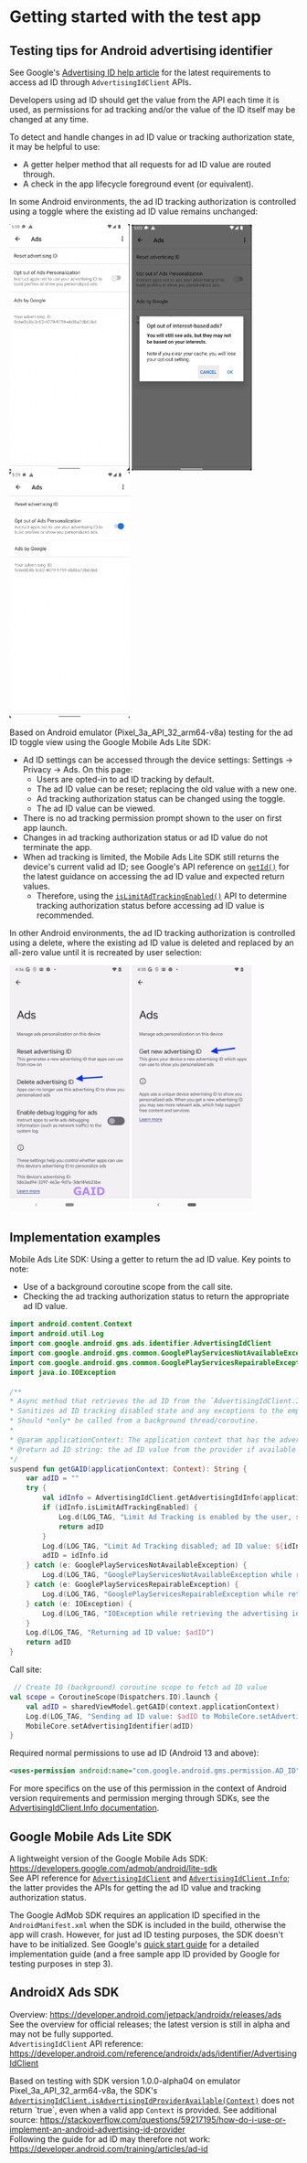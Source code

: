 # Getting started with the test app

## Testing tips for Android advertising identifier
See Google's [Advertising ID help article](https://support.google.com/googleplay/android-developer/answer/6048248?hl=en) for the latest requirements to access ad ID through `AdvertisingIdClient` APIs.

Developers using ad ID should get the value from the API each time it is used, as permissions for ad tracking and/or the value of the ID itself may be changed at any time.

To detect and handle changes in ad ID value or tracking authorization state, it may be helpful to use:
- A getter helper method that all requests for ad ID value are routed through.
- A check in the app lifecycle foreground event (or equivalent).

In some Android environments, the ad ID tracking authorization is controlled using a toggle where the existing ad ID value remains unchanged:

[<img src="./assets/old_adid_setting_optin.png" alt="Old ad ID settings page - opt-in state" width="210"/>](./assets/old_adid_setting_optin.png)
[<img src="./assets/old_adid_setting_optout_prompt.png" alt="Old ad ID settings page - opt-out prompt" width="210"/>](./assets/old_adid_setting_optout_prompt.png)
[<img src="./assets/old_adid_setting_optout.png" alt="Old ad ID settings page - opt-out state" width="210"/>](./assets/old_adid_setting_optout.png)

Based on Android emulator (Pixel_3a_API_32_arm64-v8a) testing for the ad ID toggle view using the Google Mobile Ads Lite SDK:
- Ad ID settings can be accessed through the device settings: Settings -> Privacy -> Ads. On this page:
    - Users are opted-in to ad ID tracking by default.
    - The ad ID value can be reset; replacing the old value with a new one.
    - Ad tracking authorization status can be changed using the toggle.
    - The ad ID value can be viewed.
- There is no ad tracking permission prompt shown to the user on first app launch.
- Changes in ad tracking authorization status or ad ID value do not terminate the app.
- When ad tracking is limited, the Mobile Ads Lite SDK still returns the device's current valid ad ID; see Google's API reference on [`getId()`](https://developers.google.com/android/reference/com/google/android/gms/ads/identifier/AdvertisingIdClient.Info#public-string-getid) for the latest guidance on accessing the ad ID value and expected return values.
    - Therefore, using the [`isLimitAdTrackingEnabled()`](https://developers.google.com/android/reference/com/google/android/gms/ads/identifier/AdvertisingIdClient.Info#isLimitAdTrackingEnabled()) API to determine tracking authorization status before accessing ad ID value is recommended.  

In other Android environments, the ad ID tracking authorization is controlled using a delete, where the existing ad ID value is deleted and replaced by an all-zero value until it is recreated by user selection:

[<img src="./assets/new_adid_setting_optin.png" alt="New ad ID settings page - opt-in state" width="210"/>](./assets/new_adid_setting_optin.png)
[<img src="./assets/new_adid_setting_optout.png" alt="New ad ID settings page - opt-out state" width="210"/>](./assets/new_adid_setting_optout.png)

## Implementation examples
Mobile Ads Lite SDK: Using a getter to return the ad ID value. Key points to note:
- Use of a background coroutine scope from the call site.
- Checking the ad tracking authorization status to return the appropriate ad ID value.
```kotlin
import android.content.Context
import android.util.Log
import com.google.android.gms.ads.identifier.AdvertisingIdClient
import com.google.android.gms.common.GooglePlayServicesNotAvailableException
import com.google.android.gms.common.GooglePlayServicesRepairableException
import java.io.IOException

/**
* Async method that retrieves the ad ID from the `AdvertisingIdClient.Info` (from Google's Mobile Ads Lite SDK).
* Sanitizes ad ID tracking disabled state and any exceptions to the empty string (`""`), for easy use with `MobileCore` ad ID APIs.
* Should *only* be called from a background thread/coroutine.
*
* @param applicationContext: The application context that has the advertising ID provider to obtain the ad ID from.
* @return ad ID string: the ad ID value from the provider if available and tracking is allowed, empty string otherwise.
*/
suspend fun getGAID(applicationContext: Context): String {
    var adID = ""
    try {
        val idInfo = AdvertisingIdClient.getAdvertisingIdInfo(applicationContext)
        if (idInfo.isLimitAdTrackingEnabled) {
            Log.d(LOG_TAG, "Limit Ad Tracking is enabled by the user, setting ad ID to \"\"")
            return adID
        }
        Log.d(LOG_TAG, "Limit Ad Tracking disabled; ad ID value: ${idInfo.id}")
        adID = idInfo.id
    } catch (e: GooglePlayServicesNotAvailableException) {
        Log.d(LOG_TAG, "GooglePlayServicesNotAvailableException while retrieving the advertising identifier ${e.localizedMessage}")
    } catch (e: GooglePlayServicesRepairableException) {
        Log.d(LOG_TAG, "GooglePlayServicesRepairableException while retrieving the advertising identifier ${e.localizedMessage}")
    } catch (e: IOException) {
        Log.d(LOG_TAG, "IOException while retrieving the advertising identifier ${e.localizedMessage}")
    }
    Log.d(LOG_TAG, "Returning ad ID value: $adID")
    return adID
}
```
Call site:
```kotlin
 // Create IO (background) coroutine scope to fetch ad ID value
val scope = CoroutineScope(Dispatchers.IO).launch {
    val adID = sharedViewModel.getGAID(context.applicationContext)
    Log.d(LOG_TAG, "Sending ad ID value: $adID to MobileCore.setAdvertisingIdentifier")
    MobileCore.setAdvertisingIdentifier(adID)
}
```

Required normal permissions to use ad ID (Android 13 and above):
```xml
<uses-permission android:name="com.google.android.gms.permission.AD_ID"/>
```
For more specifics on the use of this permission in the context of Android version requirements and permission merging through SDKs, see the [AdvertisingIdClient.Info documentation](https://developers.google.com/android/reference/com/google/android/gms/ads/identifier/AdvertisingIdClient.Info).


## Google Mobile Ads Lite SDK
A lightweight version of the Google Mobile Ads SDK: https://developers.google.com/admob/android/lite-sdk  
See API reference for [`AdvertisingIdClient`](https://developers.google.com/android/reference/com/google/android/gms/ads/identifier/AdvertisingIdClient) and [`AdvertisingIdClient.Info`](https://developers.google.com/android/reference/com/google/android/gms/ads/identifier/AdvertisingIdClient.Info); the latter provides the APIs for getting the ad ID value and tracking authorization status.

The Google AdMob SDK requires an application ID specified in the `AndroidManifest.xml` when the SDK is included in the build, otherwise the app will crash. However, for just ad ID testing purposes, the SDK doesn't have to be initialized. See Google's [quick start guide](https://developers.google.com/admob/android/quick-start#import_the_mobile_ads_sdk) for a detailed implementation guide (and a free sample app ID provided by Google for testing purposes in step 3).

## AndroidX Ads SDK
Overview: https://developer.android.com/jetpack/androidx/releases/ads  
See the overview for official releases; the latest version is still in alpha and may not be fully supported.  
`AdvertisingIdClient` API reference: https://developer.android.com/reference/androidx/ads/identifier/AdvertisingIdClient  

Based on testing with SDK version 1.0.0-alpha04 on emulator Pixel_3a_API_32_arm64-v8a, the SDK's [`AdvertisingIdClient.isAdvertisingIdProviderAvailable(Context)`](https://developer.android.com/reference/androidx/ads/identifier/AdvertisingIdClient#isAdvertisingIdProviderAvailable(android.content.Context)) does not return `true`, even when a valid app `Context` is provided. See additional source: https://stackoverflow.com/questions/59217195/how-do-i-use-or-implement-an-android-advertising-id-provider  
Following the guide for ad ID may therefore not work: https://developer.android.com/training/articles/ad-id  
